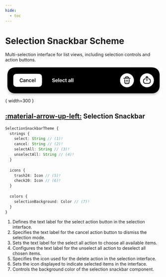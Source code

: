 ```yaml
---
hide:
  - toc
---
```

# Selection Snackbar Scheme

Multi-selection interface for list views, including selection controls and action buttons.

![component](/media/components/snack-selection.png){ width=300 }

## [:material-arrow-up-left:](/sdk/developer/configuration/ui/theme/index.md#theme) Selection Snackbar

```typescript
SelectionSnackbarTheme {
  strings {
    select: String // (1)!
    cancel: String // (2)!
    selectAll: String // (3)!
    unselectAll: String // (4)!
  }

  icons {
    trash24: Icon // (5)!
    check20: Icon // (6)!
  }

  colors {
    selectionBackground: Color // (7)!
  }
}

```

1. Defines the text label for the select action button in the selection interface.
2. Specifies the text label for the cancel action button to dismiss the selection mode.
3. Sets the text label for the select all action to choose all available items.
4. Configures the text label for the unselect all action to deselect all chosen items.
5. Specifies the icon used for the delete action in the selection interface.
6. Sets the icon displayed to indicate selected items in the interface.
7. Controls the background color of the selection snackbar component. 